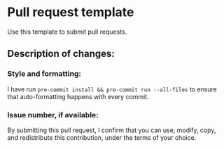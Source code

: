 # Pull request template
Use this template to submit pull requests.

## Description of changes:


### Style and formatting:

I have run `pre-commit install && pre-commit run --all-files` to ensure that auto-formatting happens with every commit.

### Issue number, if available:

By submitting this pull request, I confirm that you can use, modify, copy, and redistribute this contribution, under the terms of your choice.
